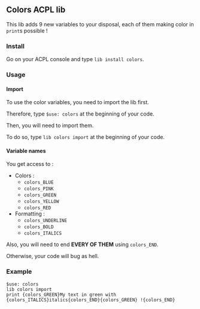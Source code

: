 ## Colors ACPL lib
This lib adds 9 new variables to your disposal, each of them making color in `print`s possible !

### Install 
Go on your ACPL console and type `lib install colors`.

### Usage 
#### Import
To use the color variables, you need to import the lib first.

Therefore, type `$use: colors` at the beginning of your code.

Then, you will need to import them.

To do so, type `lib colors import` at the beginning of your code. 

#### Variable names
You get access to :
- Colors : 
  - `colors_BLUE`
  - `colors_PINK`
  - `colors_GREEN`
  - `colors_YELLOW`
  - `colors_RED`
- Formatting : 
  - `colors_UNDERLINE`
  - `colors_BOLD`
  - `colors_ITALICS`
    
Also, you will need to end **EVERY OF THEM** using `colors_END`.

Otherwise, your code will bug as hell.

### Example
```
$use: colors
lib colors import
print {colors_GREEN}My text in green with {colors_ITALICS}italics{colors_END}{colors_GREEN} !{colors_END}
```
